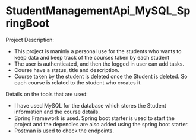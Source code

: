 # StudentManagementApi_MySQL_SpringBoot

Project Description:
- This project is maninly a personal use for the students who wants to keep data and keep track of the courses taken by each student
- The user is authenticated, and then the logged in user can add tasks.
- Course have a status, title and description.
- Course taken by the student is deleted once the Student is deleted. So each course is related to the student who creates it.

Details on the tools that are used:
- I have used MySQL for the database which stores the Student information and the course details.
- Spring Framework is used. Spring boot starter is used to start the project and the dependies are also added using the spring boot starter.
- Postman is used to check the endpoints.
